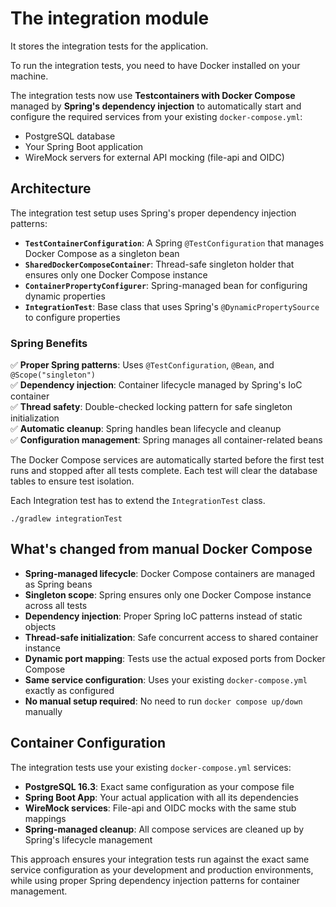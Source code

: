 # The integration module

It stores the integration tests for the application.

To run the integration tests, you need to have Docker installed on your machine.

The integration tests now use **Testcontainers with Docker Compose** managed by **Spring's dependency injection** to automatically start and configure the required services from your existing `docker-compose.yml`:
- PostgreSQL database
- Your Spring Boot application
- WireMock servers for external API mocking (file-api and OIDC)

## Architecture

The integration test setup uses Spring's proper dependency injection patterns:

- **`TestContainerConfiguration`**: A Spring `@TestConfiguration` that manages Docker Compose as a singleton bean
- **`SharedDockerComposeContainer`**: Thread-safe singleton holder that ensures only one Docker Compose instance
- **`ContainerPropertyConfigurer`**: Spring-managed bean for configuring dynamic properties  
- **`IntegrationTest`**: Base class that uses Spring's `@DynamicPropertySource` to configure properties

### Spring Benefits

✅ **Proper Spring patterns**: Uses `@TestConfiguration`, `@Bean`, and `@Scope("singleton")`  
✅ **Dependency injection**: Container lifecycle managed by Spring's IoC container  
✅ **Thread safety**: Double-checked locking pattern for safe singleton initialization  
✅ **Automatic cleanup**: Spring handles bean lifecycle and cleanup  
✅ **Configuration management**: Spring manages all container-related beans  

The Docker Compose services are automatically started before the first test runs and stopped after all tests complete.
Each test will clear the database tables to ensure test isolation.

Each Integration test has to extend the `IntegrationTest` class.

```shell
./gradlew integrationTest
```

## What's changed from manual Docker Compose

- **Spring-managed lifecycle**: Docker Compose containers are managed as Spring beans
- **Singleton scope**: Spring ensures only one Docker Compose instance across all tests
- **Dependency injection**: Proper Spring IoC patterns instead of static objects
- **Thread-safe initialization**: Safe concurrent access to shared container instance
- **Dynamic port mapping**: Tests use the actual exposed ports from Docker Compose
- **Same service configuration**: Uses your existing `docker-compose.yml` exactly as configured
- **No manual setup required**: No need to run `docker compose up/down` manually

## Container Configuration

The integration tests use your existing `docker-compose.yml` services:
- **PostgreSQL 16.3**: Exact same configuration as your compose file
- **Spring Boot App**: Your actual application with all its dependencies
- **WireMock services**: File-api and OIDC mocks with the same stub mappings
- **Spring-managed cleanup**: All compose services are cleaned up by Spring's lifecycle management

This approach ensures your integration tests run against the exact same service configuration as your development and production environments, while using proper Spring dependency injection patterns for container management.

